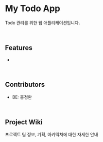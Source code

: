 # My Todo App

Todo 관리를 위한 웹 애플리케이션입니다.

<br>

## Features

- 

<br>

## Contributors

- BE: 홍정완

<br>

## Project Wiki

프로젝트 팀 정보, 기획, 아키텍쳐에 대한 자세한 안내
